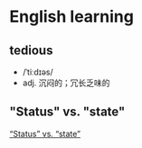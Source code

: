 # English learning

## **tedious**
- /ˈtiːdɪəs/
- adj. 沉闷的；冗长乏味的

## "Status" vs. "state"

[“Status” vs. “state”](https://english.stackexchange.com/questions/12958/status-vs-state)

